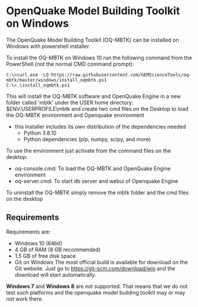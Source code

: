 # OpenQuake Model Building Toolkit on Windows
The OpenQuake Model Building Toolkit (OQ-MBTK) can be installed on Windows 
with powershell installer.

To install the OQ-MBTK on Windows 10 run the following command from the PowerShell (not the normal CMD command prompt):

```
C:\>curl.exe -LO https://raw.githubusercontent.com/GEMScienceTools/oq-mbtk/master/windows/install_oqmbtk.ps1
C:\>.\install_oqmbtk.ps1 
```

This will install the OQ-MBTK software and OpenQuake Engine in a new folder called 'mbtk' under the USER home directory: $ENV:USERPROFILE\mbtk 
and create two cmd files on the Desktop to load the OQ-MBTK environment and Openquake environment

- this Installer includes its own distribution of the dependencies needed 
    - Python 3.8.10
    - Python dependencies (pip, numpy, scipy, and more)

To use the environment just activate from the command files on the desktop:

- oq-console.cmd: To load the  OQ-MBTK and OpenQuake Engine environment
- oq-server.cmd: To start db server and webui of Openquake Engine

To uninstall the OQ-MBTK simply remove the mbtk folder and the cmd files on the desktop


## Requirements

Requirements are:

- Windows 10 (64bit)
- 4 GB of RAM (8 GB recommended)
- 1.5 GB of free disk space
- Git on Windows
  The most official build is available for download on the Git website. Just go to https://git-scm.com/download/win and the download will start automatically.

**Windows 7** and **Windows 8** are not supported. That means that we do
not test such platforms and the openquake model building toolkit may or may not work there. 
